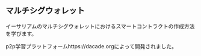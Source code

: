 ## マルチシグウォレット

イーサリアムのマルチシグウォレットにおけるスマートコントラクトの作成方法を学びます。

p2p学習プラットフォームhttps://dacade.orgによって開発されました。
